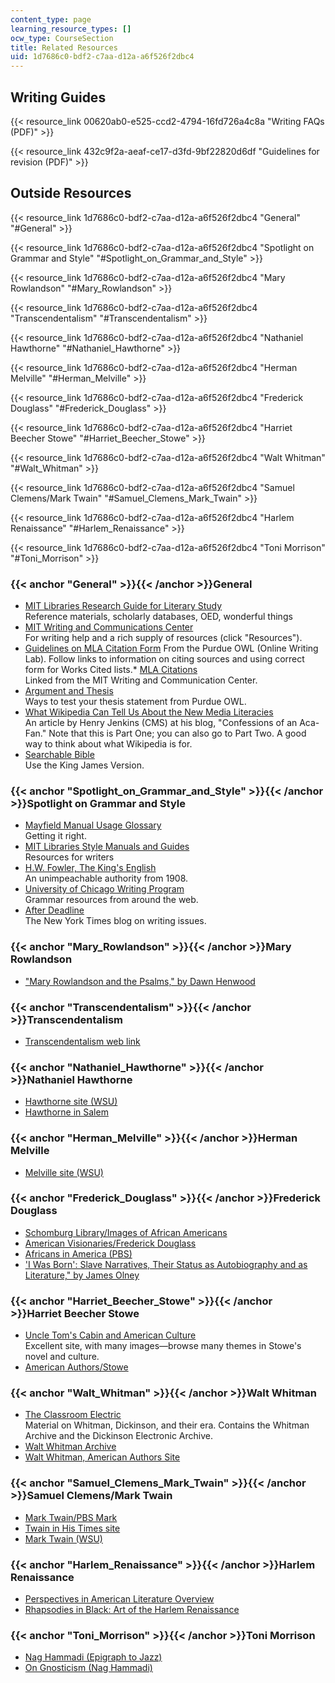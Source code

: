 ```yaml
---
content_type: page
learning_resource_types: []
ocw_type: CourseSection
title: Related Resources
uid: 1d7686c0-bdf2-c7aa-d12a-a6f526f2dbc4
---
```


Writing Guides
--------------

{{< resource_link 00620ab0-e525-ccd2-4794-16fd726a4c8a "Writing FAQs (PDF)" >}}

{{< resource_link 432c9f2a-aeaf-ce17-d3fd-9bf22820d6df "Guidelines for revision (PDF)" >}}

Outside Resources
-----------------

{{< resource_link 1d7686c0-bdf2-c7aa-d12a-a6f526f2dbc4 "General" "#General" >}}

{{< resource_link 1d7686c0-bdf2-c7aa-d12a-a6f526f2dbc4 "Spotlight on Grammar and Style" "#Spotlight_on_Grammar_and_Style" >}}

{{< resource_link 1d7686c0-bdf2-c7aa-d12a-a6f526f2dbc4 "Mary Rowlandson" "#Mary_Rowlandson" >}}

{{< resource_link 1d7686c0-bdf2-c7aa-d12a-a6f526f2dbc4 "Transcendentalism" "#Transcendentalism" >}}

{{< resource_link 1d7686c0-bdf2-c7aa-d12a-a6f526f2dbc4 "Nathaniel Hawthorne" "#Nathaniel_Hawthorne" >}}

{{< resource_link 1d7686c0-bdf2-c7aa-d12a-a6f526f2dbc4 "Herman Melville" "#Herman_Melville" >}}

{{< resource_link 1d7686c0-bdf2-c7aa-d12a-a6f526f2dbc4 "Frederick Douglass" "#Frederick_Douglass" >}}

{{< resource_link 1d7686c0-bdf2-c7aa-d12a-a6f526f2dbc4 "Harriet Beecher Stowe" "#Harriet_Beecher_Stowe" >}}

{{< resource_link 1d7686c0-bdf2-c7aa-d12a-a6f526f2dbc4 "Walt Whitman" "#Walt_Whitman" >}}

{{< resource_link 1d7686c0-bdf2-c7aa-d12a-a6f526f2dbc4 "Samuel Clemens/Mark Twain" "#Samuel_Clemens_Mark_Twain" >}}

{{< resource_link 1d7686c0-bdf2-c7aa-d12a-a6f526f2dbc4 "Harlem Renaissance" "#Harlem_Renaissance" >}}

{{< resource_link 1d7686c0-bdf2-c7aa-d12a-a6f526f2dbc4 "Toni Morrison" "#Toni_Morrison" >}}

### {{< anchor "General" >}}{{< /anchor >}}General

*   [MIT Libraries Research Guide for Literary Study](http://libguides.mit.edu/lit)  
    Reference materials, scholarly databases, OED, wonderful things
*   [MIT Writing and Communications Center](http://cmsw.mit.edu/writing-and-communication-center/)  
    For writing help and a rich supply of resources (click "Resources").
*   [Guidelines on MLA Citation Form](http://owl.english.purdue.edu/owl/resource/747/01/)
From the Purdue OWL (Online Writing Lab). Follow links to information on citing sources and using correct form for Works Cited lists.*   [MLA Citations](http://writing.wisc.edu/Handbook/DocMLA.html)  
    Linked from the MIT Writing and Communication Center.
*   [Argument and Thesis](http://owl.english.purdue.edu/owl/owlprint/588/)  
    Ways to test your thesis statement from Purdue OWL.
*   [What Wikipedia Can Tell Us About the New Media Literacies](http://henryjenkins.org/2007/06/what_wikipedia_can_teach_us_ab.html)  
    An article by Henry Jenkins (CMS) at his blog, "Confessions of an Aca-Fan." Note that this is Part One; you can also go to Part Two. A good way to think about what Wikipedia is for.
*   [Searchable Bible](http://www.biblestudytools.com/)  
    Use the King James Version.

### {{< anchor "Spotlight_on_Grammar_and_Style" >}}{{< /anchor >}}Spotlight on Grammar and Style

*   [Mayfield Manual Usage Glossary](http://www.mhhe.com/mayfieldpub/tsw/home.htm)  
    Getting it right.
*   [MIT Libraries Style Manuals and Guides](http://libguides.mit.edu/content.php?pid=80743&sid=598619)  
    Resources for writers
*   [H.W. Fowler, The King's English](http://www.bartleby.com/116/)  
    An unimpeachable authority from 1908.
*   [University of Chicago Writing Program](https://www.scribd.com/document/283734001/Grammar-Resources-University-of-Chicago-Writing-Program)  
    Grammar resources from around the web.
*   [After Deadline](http://afterdeadline.blogs.nytimes.com/2009/08/04/subject-meet-verb/?_r=0)  
    The New York Times blog on writing issues.

### {{< anchor "Mary_Rowlandson" >}}{{< /anchor >}}Mary Rowlandson

*   ["Mary Rowlandson and the Psalms," by Dawn Henwood](http://gateway.proquest.com/openurl?ctx_ver=Z39.88-2003&xri:pqil:res_ver=0.2&res_id=xri:lion-us&rft_id=xri:lion:ft:mla:R03047963:0)

### {{< anchor "Transcendentalism" >}}{{< /anchor >}}Transcendentalism

*   [Transcendentalism web link](https://plato.stanford.edu/entries/transcendentalism/)

### {{< anchor "Nathaniel_Hawthorne" >}}{{< /anchor >}}Nathaniel Hawthorne

*   [Hawthorne site (WSU)](http://public.wsu.edu/~campbelld/amlit/hawthor.htm)
*   [Hawthorne in Salem](http://www.hawthorneinsalem.org/)

### {{< anchor "Herman_Melville" >}}{{< /anchor >}}Herman Melville

*   [Melville site (WSU)](http://public.wsu.edu/~campbelld/amlit/melville.htm)

### {{< anchor "Frederick_Douglass" >}}{{< /anchor >}}Frederick Douglass

*   [Schomburg Library/Images of African Americans](https://www.nypl.org/about/locations/schomburg/digital-schomburg/images)
*   [American Visionaries/Frederick Douglass](https://www.nps.gov/museum/exhibits/douglass/visionary.html)
*   [Africans in America (PBS)](http://www.pbs.org/wgbh/aia/part4/4p1539.html)
*   ['I Was Born': Slave Narratives, Their Status as Autobiography and as Literature," by James Olney](http://www.jstor.org/stable/2930678)

### {{< anchor "Harriet_Beecher_Stowe" >}}{{< /anchor >}}Harriet Beecher Stowe

*   [Uncle Tom's Cabin and American Culture](http://utc.iath.virginia.edu/)  
    Excellent site, with many images—browse many themes in Stowe's novel and culture.
*   [American Authors/Stowe](http://public.wsu.edu/~campbelld/amlit/stowe.htm)

### {{< anchor "Walt_Whitman" >}}{{< /anchor >}}Walt Whitman

*   [The Classroom Electric](http://www.classroomelectric.org/intro.html)  
    Material on Whitman, Dickinson, and their era. Contains the Whitman Archive and the Dickinson Electronic Archive.
*   [Walt Whitman Archive](http://www.whitmanarchive.org/)
*   [Walt Whitman, American Authors Site](http://public.wsu.edu/~campbelld/amlit/whitman.htm)

### {{< anchor "Samuel_Clemens_Mark_Twain" >}}{{< /anchor >}}Samuel Clemens/Mark Twain

*   [Mark Twain/PBS Mark](http://www.pbs.org/marktwain/index.html)
*   [Twain in His Times site](http://twain.lib.virginia.edu/index2.html)
*   [Mark Twain (WSU)](http://public.wsu.edu/~campbelld/amlit/twain.htm)

### {{< anchor "Harlem_Renaissance" >}}{{< /anchor >}}Harlem Renaissance

*   [Perspectives in American Literature Overview](https://www.paulreuben.website/pal/chap9/9intro.html)
*   [Rhapsodies in Black: Art of the Harlem Renaissance](http://new.diaspora-artists.net/display_item.php?id=242&table=exhibitions&linkphrase=Rhapsodies+in+Black%3A+Art+of+the+Harlem+Renaissance)

### {{< anchor "Toni_Morrison" >}}{{< /anchor >}}Toni Morrison

*   [Nag Hammadi (Epigraph to Jazz)](http://www.gnosis.org/naghamm/thunder.html)
*   [On Gnosticism (Nag Hammadi)](http://www.pbs.org/wgbh/pages/frontline/shows/religion/story/pagels.html)